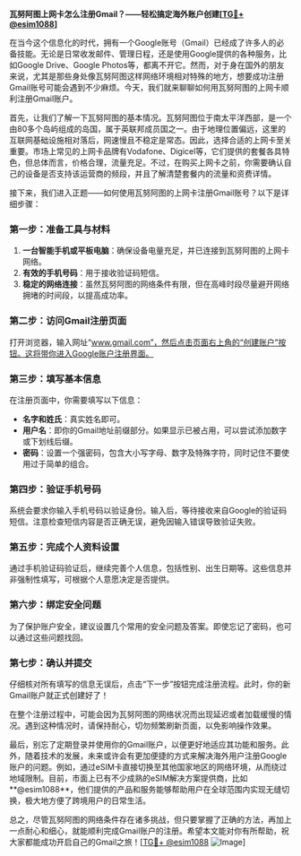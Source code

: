 **瓦努阿图上网卡怎么注册Gmail？——轻松搞定海外账户创建[[TG💪+ @esim1088](https://t.me/s/esim1088)]**

在当今这个信息化的时代，拥有一个Google账号（Gmail）已经成了许多人的必备技能。无论是日常收发邮件、管理日程，还是使用Google提供的各种服务，比如Google Drive、Google Photos等，都离不开它。然而，对于身在国外的朋友来说，尤其是那些身处像瓦努阿图这样网络环境相对特殊的地方，想要成功注册Gmail账号可能会遇到不少麻烦。今天，我们就来聊聊如何用瓦努阿图的上网卡顺利注册Gmail账户。

首先，让我们了解一下瓦努阿图的基本情况。瓦努阿图位于南太平洋西部，是一个由80多个岛屿组成的岛国，属于英联邦成员国之一。由于地理位置偏远，这里的互联网基础设施相对落后，网速慢且不稳定是常态。因此，选择合适的上网卡至关重要。市场上常见的上网卡品牌有Vodafone、Digicel等，它们提供的套餐各具特色，但总体而言，价格合理，流量充足。不过，在购买上网卡之前，你需要确认自己的设备是否支持该运营商的频段，并且了解清楚套餐内的流量和资费详情。

接下来，我们进入正题——如何使用瓦努阿图的上网卡注册Gmail账号？以下是详细步骤：

### **第一步：准备工具与材料**
1. **一台智能手机或平板电脑**：确保设备电量充足，并已连接到瓦努阿图的上网卡网络。
2. **有效的手机号码**：用于接收验证码短信。
3. **稳定的网络连接**：虽然瓦努阿图的网络条件有限，但在高峰时段尽量避开网络拥堵的时间段，以提高成功率。

### **第二步：访问Gmail注册页面**
打开浏览器，输入网址“www.gmail.com”，然后点击页面右上角的“创建账户”按钮。这将带你进入Google账户注册界面。

### **第三步：填写基本信息**
在注册页面中，你需要填写以下信息：
- **名字和姓氏**：真实姓名即可。
- **用户名**：即你的Gmail地址前缀部分。如果显示已被占用，可以尝试添加数字或下划线后缀。
- **密码**：设置一个强密码，包含大小写字母、数字及特殊字符，同时记住不要使用过于简单的组合。

### **第四步：验证手机号码**
系统会要求你输入手机号码以验证身份。输入后，等待接收来自Google的验证码短信。注意检查短信内容是否正确无误，避免因输入错误导致验证失败。

### **第五步：完成个人资料设置**
通过手机验证码验证后，继续完善个人信息，包括性别、出生日期等。这些信息并非强制性填写，可根据个人意愿决定是否提供。

### **第六步：绑定安全问题**
为了保护账户安全，建议设置几个常用的安全问题及答案。即使忘记了密码，也可以通过这些问题找回。

### **第七步：确认并提交**
仔细核对所有填写的信息无误后，点击“下一步”按钮完成注册流程。此时，你的新Gmail账户就正式创建好了！

在整个注册过程中，可能会因为瓦努阿图的网络状况而出现延迟或者加载缓慢的情况。遇到这种情况时，请保持耐心，切勿频繁刷新页面，以免影响操作效果。

最后，别忘了定期登录并使用你的Gmail账户，以便更好地适应其功能和服务。此外，随着技术的发展，未来或许会有更加便捷的方式来解决海外用户注册Google账户的问题。例如，通过eSIM卡直接切换至其他国家地区的网络环境，从而绕过地域限制。目前，市面上已有不少成熟的eSIM解决方案提供商，比如**@esim1088**，他们提供的产品和服务能够帮助用户在全球范围内实现无缝切换，极大地方便了跨境用户的日常生活。

总之，尽管瓦努阿图的网络条件存在诸多挑战，但只要掌握了正确的方法，再加上一点耐心和细心，就能顺利完成Gmail账户的注册。希望本文能对你有所帮助，祝大家都能成功开启自己的Gmail之旅！[[TG💪+ @esim1088](https://t.me/s/esim1088) ![Image](https://i.postimg.cc/4NQfJmqS/Snipaste-2025-05-13-00-14-12.png)]
